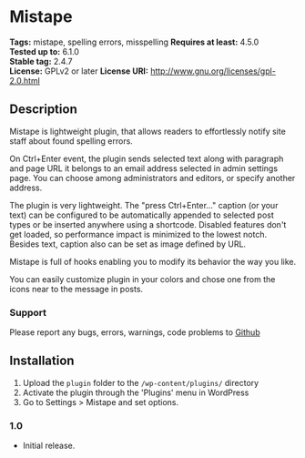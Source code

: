 # Mistape #
**Tags:** mistape, spelling errors, misspelling
**Requires at least:** 4.5.0  
**Tested up to:** 6.1.0  
**Stable tag:** 2.4.7  
**License:** GPLv2 or later
**License URI:** http://www.gnu.org/licenses/gpl-2.0.html  

## Description ##

Mistape is lightweight plugin, that allows readers to effortlessly notify site staff about found spelling errors.

On Ctrl+Enter event, the plugin sends selected text along with paragraph and page URL it belongs to an email address selected in admin settings page. You can choose among administrators and editors, or specify another address.

The plugin is very lightweight. The "press Ctrl+Enter..." caption (or your text) can be configured to be automatically appended to selected post types or be inserted anywhere using a shortcode. Disabled features don't get loaded, so performance impact is minimized to the lowest notch.
Besides text, caption also can be set as image defined by URL.

Mistape is full of hooks enabling you to modify its behavior the way you like.

You can easily customize plugin in your colors and chose one from the icons near to the message in posts.

### Support ###

Please report any bugs, errors, warnings, code problems to [Github](https://github.com/natata7/mistape/issues)

## Installation ##

1. Upload the `plugin` folder to the `/wp-content/plugins/` directory
1. Activate the plugin through the 'Plugins' menu in WordPress
1. Go to Settings > Mistape and set options.


### 1.0 ###
* Initial release.
